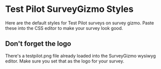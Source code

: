 # Test Pilot SurveyGizmo Styles

Here are the default styles for Test Pilot surveys on survey gizmo.
Paste these into the CSS editor to make your survey look good.

## Don't forget the logo
There's a testpilot.png file already loaded into the SurveyGizmo wysiwyg editor.
Make sure you set that as the logo for your survey.

